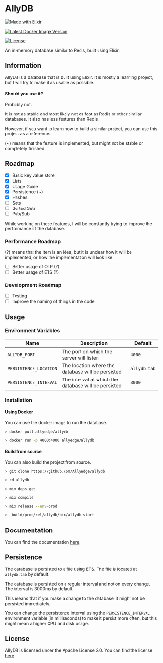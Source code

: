 # AllyDB

[![Made with Elixir](https://forthebadge.com/images/badges/made-with-elixir.svg)](https://elixir-lang.org/)

[![Latest Docker Image Version](https://img.shields.io/docker/v/allyedge/allydb?color=lightblue&label=Latest%20Docker%20Image%20Version&style=for-the-badge)](https://hub.docker.com/r/allyedge/allydb)

[![License](https://img.shields.io/github/license/allyedge/allydb?style=for-the-badge)](https://github.com/Allyedge/allydb/blob/main/LICENSE)

An in-memory database similar to Redis, built using Elixir.

## Information

AllyDB is a database that is built using Elixir. It is mostly a learning project, but I will try to make it as usable as possible.

#### Should you use it?

Probably not.

It is not as stable and most likely not as fast as Redis or other similar databases.
It also has less features than Redis.

However, if you want to learn how to build a similar project, you can use this project as a reference.

(~) means that the feature is implemented, but might not be stable or completely finished.

## Roadmap

- [x] Basic key value store
- [x] Lists
- [x] Usage Guide
- [x] Persistence (~)
- [x] Hashes
- [ ] Sets
- [ ] Sorted Sets
- [ ] Pub/Sub

While working on these features, I will be constantly trying to improve the performance of the database.

### Performance Roadmap

(?) means that the item is an idea, but it is unclear how it will be implemented, or how the implementation will look like.

- [ ] Better usage of OTP (?)
- [ ] Better usage of ETS (?)

### Development Roadmap

- [ ] Testing
- [ ] Improve the naming of things in the code

## Usage

### Environment Variables

| Name                   | Description                                          | Default      |
| ---------------------- | ---------------------------------------------------- | ------------ |
| `ALLYDB_PORT`          | The port on which the server will listen             | `4000`       |
| `PERSISTENCE_LOCATION` | The location where the database will be persisted    | `allydb.tab` |
| `PERSISTENCE_INTERVAL` | The interval at which the database will be persisted | `3000`       |

### Installation

#### Using Docker

You can use the docker image to run the database.

```sh
> docker pull allyedge/allydb

> docker run -p 4000:4000 allyedge/allydb
```

#### Build from source

You can also build the project from source.

```sh
> git clone https://github.com/Allyedge/allydb

> cd allydb

> mix deps.get

> mix compile

> mix release --env=prod

> _build/prod/rel/allydb/bin/allydb start
```

## Documentation

You can find the documentation [here](docs/DOCUMENTATION.md).

## Persistence

The database is persisted to a file using ETS. The file is located at `allydb.tab` by default.

The database is persisted on a regular interval and not on every change. The interval is 3000ms by default.

This means that if you make a change to the database, it might not be persisted immediately.

You can change the persistence interval using the `PERSISTENCE_INTERVAL` environment variable (in milliseconds) to make it persist more often, but this might mean a higher CPU and disk usage.

## License

AllyDB is licensed under the Apache License 2.0. You can find the license [here](LICENSE).
